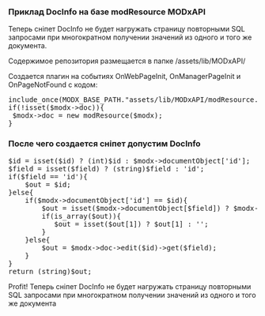 
<meta http-equiv="Content-Type" content="text/html; charset=utf-8">
<h3>Приклад DocInfo на базе modResource MODxAPI </h3> 
Теперь сніпет DocInfo не будет нагружать страницу повторными SQL запросами при многократном получении значений из одного и того же документа.	
<br>
<p>Содержимое репозитория размещается в папке <span class="text-bold">/assets/lib/MODxAPI/</span></p>
<p>Создается плагин на событиях <span class="text-bold">OnWebPageInit</span>, <span class="text-bold">OnManagerPageInit</span> и <span class="text-bold">OnPageNotFound</span> с кодом:</p>
<pre class="brush: php">include_once(MODX_BASE_PATH."assets/lib/MODxAPI/modResource.php");
if(!isset($modx->doc)){
 $modx->doc = new modResource($modx);
}</pre>

<h3>После чего создается сніпет допустим DocInfo</h3>
<pre class="brush: php">$id = isset($id) ? (int)$id : $modx->documentObject['id'];
$field = isset($field) ? (string)$field : 'id';
if($field == 'id'){
    $out = $id;
}else{
    if($modx->documentObject['id'] == $id){
        $out = isset($modx->documentObject[$field]) ? $modx->documentObject[$field] : '';
        if(is_array($out)){
           $out = isset($out[1]) ? $out[1] : '';
        }
    }else{
        $out = $modx->doc->edit($id)->get($field);
    }
}
return (string)$out;</pre>
<p><span class="text-bold">Profit!</span> Теперь сніпет DocInfo не будет нагружать страницу повторными SQL запросами при многократном получении значений из одного и того же документа</p>